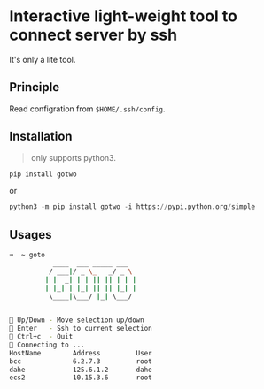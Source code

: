 # Interactive light-weight tool to connect server by ssh

It's only a lite tool.

## Principle
Read configration from `$HOME/.ssh/config`.

## Installation
> only supports python3.

```python
pip install gotwo
```
or  
```python
python3 -m pip install gotwo -i https://pypi.python.org/simple
```

## Usages
```bash
➜  ~ goto
           ____  ___ _____ ___  
          / ___|/ _ \_   _/ _ \ 
         | |  _| | | || || | | |
         | |_| | |_| || || |_| |
          \____|\___/ |_| \___/ 
                                

🌻 Up/Down - Move selection up/down
🌴 Enter   - Ssh to current selection
🌵 Ctrl+c  - Quit
🚀 Connecting to ...
HostName        Address         User      
bcc             6.2.7.3         root                                            
dahe            125.6.1.2       dahe           
ecs2            10.15.3.6       root  
```
